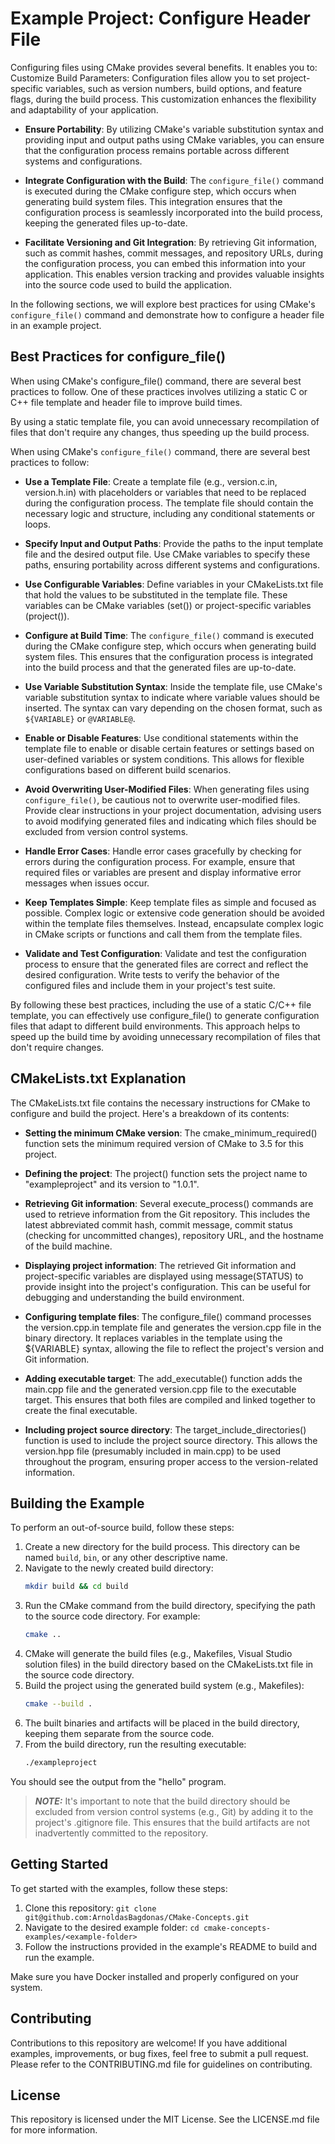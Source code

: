 # Example Project: Configure Header File
Configuring files using CMake provides several benefits. It enables you to:
Customize Build Parameters: Configuration files allow you to set project-specific variables, such as version numbers, build options, and feature flags, during the build process. This customization enhances the flexibility and adaptability of your application.

- **Ensure Portability**: By utilizing CMake's variable substitution syntax and providing input and output paths using CMake variables, you can ensure that the configuration process remains portable across different systems and configurations.

- **Integrate Configuration with the Build**: The `configure_file()` command is executed during the CMake configure step, which occurs when generating build system files. This integration ensures that the configuration process is seamlessly incorporated into the build process, keeping the generated files up-to-date.

- **Facilitate Versioning and Git Integration**: By retrieving Git information, such as commit hashes, commit messages, and repository URLs, during the configuration process, you can embed this information into your application. This enables version tracking and provides valuable insights into the source code used to build the application.

In the following sections, we will explore best practices for using CMake's `configure_file()` command and demonstrate how to configure a header file in an example project.

## Best Practices for configure_file()
When using CMake's configure_file() command, there are several best practices to follow. One of these practices involves utilizing a static C or C++ file template and header file to improve build times.

By using a static template file, you can avoid unnecessary recompilation of files that don't require any changes, thus speeding up the build process.

When using CMake's `configure_file()` command, there are several best practices to follow:

- **Use a Template File**: Create a template file (e.g., version.c.in, version.h.in) with placeholders or variables that need to be replaced during the configuration process. The template file should contain the necessary logic and structure, including any conditional statements or loops.

- **Specify Input and Output Paths**: Provide the paths to the input template file and the desired output file. Use CMake variables to specify these paths, ensuring portability across different systems and configurations.

- **Use Configurable Variables**: Define variables in your CMakeLists.txt file that hold the values to be substituted in the template file. These variables can be CMake variables (set()) or project-specific variables (project()).

- **Configure at Build Time**: The `configure_file()` command is executed during the CMake configure step, which occurs when generating build system files. This ensures that the configuration process is integrated into the build process and that the generated files are up-to-date.

- **Use Variable Substitution Syntax**: Inside the template file, use CMake's variable substitution syntax to indicate where variable values should be inserted. The syntax can vary depending on the chosen format, such as `${VARIABLE}` or `@VARIABLE@`.

- **Enable or Disable Features**: Use conditional statements within the template file to enable or disable certain features or settings based on user-defined variables or system conditions. This allows for flexible configurations based on different build scenarios.

- **Avoid Overwriting User-Modified Files**: When generating files using `configure_file()`, be cautious not to overwrite user-modified files. Provide clear instructions in your project documentation, advising users to avoid modifying generated files and indicating which files should be excluded from version control systems.

- **Handle Error Cases**: Handle error cases gracefully by checking for errors during the configuration process. For example, ensure that required files or variables are present and display informative error messages when issues occur.

- **Keep Templates Simple**: Keep template files as simple and focused as possible. Complex logic or extensive code generation should be avoided within the template files themselves. Instead, encapsulate complex logic in CMake scripts or functions and call them from the template files.

- **Validate and Test Configuration**: Validate and test the configuration process to ensure that the generated files are correct and reflect the desired configuration. Write tests to verify the behavior of the configured files and include them in your project's test suite.

By following these best practices, including the use of a static C/C++ file template, you can effectively use configure_file() to generate configuration files that adapt to different build environments. This approach helps to speed up the build time by avoiding unnecessary recompilation of files that don't require changes.

##  CMakeLists.txt Explanation

The CMakeLists.txt file contains the necessary instructions for CMake to configure and build the project. Here's a breakdown of its contents:

- **Setting the minimum CMake version**: The cmake_minimum_required() function sets the minimum required version of CMake to 3.5 for this project.

- **Defining the project**: The project() function sets the project name to "exampleproject" and its version to "1.0.1".

- **Retrieving Git information**: Several execute_process() commands are used to retrieve information from the Git repository. This includes the latest abbreviated commit hash, commit message, commit status (checking for uncommitted changes), repository URL, and the hostname of the build machine.

- **Displaying project information**: The retrieved Git information and project-specific variables are displayed using message(STATUS) to provide insight into the project's configuration. This can be useful for debugging and understanding the build environment.

- **Configuring template files**: The configure_file() command processes the version.cpp.in template file and generates the version.cpp file in the binary directory. It replaces variables in the template using the ${VARIABLE} syntax, allowing the file to reflect the project's version and Git information.

- **Adding executable target**: The add_executable() function adds the main.cpp file and the generated version.cpp file to the executable target. This ensures that both files are compiled and linked together to create the final executable.

- **Including project source directory**: The target_include_directories() function is used to include the project source directory. This allows the version.hpp file (presumably included in main.cpp) to be used throughout the program, ensuring proper access to the version-related information.

## Building the Example

To perform an out-of-source build, follow these steps:

1. Create a new directory for the build process. This directory can be named `build`, `bin`, or any other descriptive name.
2. Navigate to the newly created build directory:
   ```bash
   mkdir build && cd build
   ```
3. Run the CMake command from the build directory, specifying the path to the source code directory. For example:
   ```bash
   cmake ..
   ```
4. CMake will generate the build files (e.g., Makefiles, Visual Studio solution files) in the build directory based on the CMakeLists.txt file in the source code directory.
5. Build the project using the generated build system (e.g., Makefiles):
   ```bash
   cmake --build .
   ```
6. The built binaries and artifacts will be placed in the build directory, keeping them separate from the source code.
7. From the build directory, run the resulting executable:
   ```bash
   ./exampleproject
   ```
You should see the output from the "hello" program.

> **_NOTE:_** It's important to note that the build directory should be excluded from version control systems (e.g., Git) by adding it to the project's .gitignore file. This ensures that the build artifacts are not inadvertently committed to the repository.

## Getting Started

To get started with the examples, follow these steps:

1. Clone this repository: `git clone git@github.com:ArnoldasBagdonas/CMake-Concepts.git`
2. Navigate to the desired example folder: `cd cmake-concepts-examples/<example-folder>`
3. Follow the instructions provided in the example's README to build and run the example.

Make sure you have Docker installed and properly configured on your system.

## Contributing

Contributions to this repository are welcome! If you have additional examples, improvements, or bug fixes, feel free to submit a pull request. Please refer to the CONTRIBUTING.md file for guidelines on contributing.

## License

This repository is licensed under the MIT License. See the LICENSE.md file for more information.
